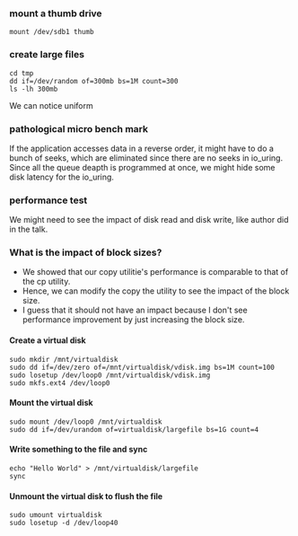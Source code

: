 ### mount a thumb drive
```
mount /dev/sdb1 thumb
```

### create large files
```
cd tmp
dd if=/dev/random of=300mb bs=1M count=300 
ls -lh 300mb 
 ```

 We can notice uniform 

 ### pathological micro bench mark
 If the application accesses data in a reverse order,
 it might have to do a bunch of seeks, which are eliminated since there are no seeks 
 in io_uring. Since all the queue deapth is programmed at once, we might hide some disk 
 latency for the io_uring.

 ### performance test
 We might need to see the impact of disk read and disk write, like author did in the talk.


 ### What is the impact of block sizes?
 * We showed that our copy utilitie's performance is comparable to that of the cp utility.
 * Hence, we can modify the copy the utility to see the impact of the block size.
 * I guess that it should not have an impact because I don't see performance improvement 
 by just increasing the block size.

#### Create a virtual disk
```
sudo mkdir /mnt/virtualdisk
sudo dd if=/dev/zero of=/mnt/virtualdisk/vdisk.img bs=1M count=100
sudo losetup /dev/loop0 /mnt/virtualdisk/vdisk.img
sudo mkfs.ext4 /dev/loop0 
```
#### Mount the virtual disk
```
sudo mount /dev/loop0 /mnt/virtualdisk
sudo dd if=/dev/urandom of=virtualdisk/largefile bs=1G count=4
```

#### Write something to the file and sync
```
echo "Hello World" > /mnt/virtualdisk/largefile
sync
```

#### Unmount the virtual disk to flush the file
```
sudo umount virtualdisk
sudo losetup -d /dev/loop40
```